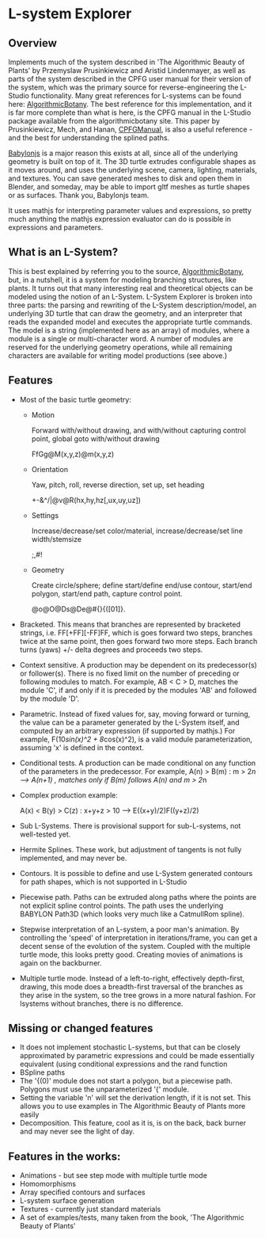 # L-system Explorer
## Overview

  Implements much of the system described in 'The Algorithmic Beauty of Plants' by Przemyslaw Prusinkiewicz and Aristid Lindenmayer, as well as parts of the system described in the CPFG user manual for their version of the system, which was the primary source for reverse-engineering the L-Studio functionality. Many great references for L-systems can be found here: [AlgorithmicBotany](http://algorithmicbotany.org/papers/ "Algorithmic Botany"). The best reference for this implementation, and it is far more complete than what is here, is the CPFG manual in the L-Studio package available from the algorithmicbotany site. This paper by Prusinkiewicz, Mech, and Hanan, [CPFGManual](https://prism.ucalgary.ca/bitstream/handle/1880/45607/1997-599-01.pdf?sequence=2 "Mech dissertation"), is also a useful reference - and the best for understanding the splined paths.

 [Babylonjs](https://babylonjs.com) is a major reason this exists at all, since all of the underlying geometry is built on top of it. The 3D turtle extrudes configurable shapes as it moves around, and uses the underlying scene, camera, lighting, materials, and textures. You can save generated meshes to disk and open them in Blender, and someday, may be able to import gltf meshes as turtle shapes or as surfaces. Thank you, Babylonjs team. 

  It uses mathjs for interpreting parameter values and expressions, so pretty much anything the mathjs expression evaluator can do is possible in expressions and parameters.

## What is an L-System?
   This is best explained by referring you to the source, [AlgorithmicBotany](http://algorithmicbotany.org/papers/#abop), but, in a nutshell, it is a system for modeling branching structures, like plants. It turns out that many interesting real and theoretical objects can be modeled using the notion of an L-System. L-System Explorer is broken into three parts: the parsing and rewriting of the L-System description/model, an underlying 3D turtle that can draw the geometry, and an interpreter that reads the expanded model and executes the appropriate turtle commands. 
   The model is a string (implemented here as an array) of modules, where a module is a single or multi-character word. A number of modules are reserved for the underlying geometry operations, while all remaining characters are available for writing model productions (see above.) 
   
## Features
  * Most of the basic turtle geometry:
  
      * Motion

        Forward with/without drawing, and with/without capturing control point, global goto with/without drawing

        FfGg@M(x,y,z)@m(x,y,z) 
      * Orientation

        Yaw, pitch, roll, reverse direction, set up, set heading  

    	+-&^/\|@v@R(hx,hy,hz[,ux,uy,uz])
      * Settings

    	Increase/decrease/set color/material, increase/decrease/set line width/stemsize

        ;,#!
      * Geometry
  
        Create circle/sphere; define start/define end/use contour, start/end polygon, start/end path, capture control point.

        @o@O@Ds@De@#{}{([01]}.
  * Bracketed.
    This means that branches are represented by bracketed strings, i.e. FF[+FF][-FF]FF, which is goes forward two steps, branches twice at the same point, then goes forward two more steps. Each branch turns (yaws) +/- delta degrees and proceeds two steps.
  * Context sensitive. 
    A production may be dependent on its predecessor(s) or follower(s). There is no fixed limit on the number of preceding or following modules to match. For example, AB < C > D, matches the module 'C', if and only if it is preceded by the modules 'AB' and followed by the module 'D'.
  * Parametric. 
    Instead of fixed values for, say, moving forward or turning, the value can be a parameter generated by the L-System itself, and computed by an arbitrary expression (if supported by mathjs.) For example, F(10*sin(x)^2 + 8*cos(x)^2), is a valid module parameterization, assuming 'x' is defined in the context.
  * Conditional tests.
    A production can be made conditional on any function of the parameters in the predecessor. For example, A(n) > B(m) : m > 2*n --> A(n+1) , matches only if B(m) follows A(n) and m > 2*n
	
  * Complex production example:

    A(x) < B(y) > C(z) : x+y+z > 10 --> E((x+y)/2)F((y+z)/2)

  * Sub L-Systems. 
    There is provisional support for sub-L-systems, not well-tested yet.
  * Hermite Splines.
    These work, but adjustment of tangents is not fully implemented, and may never be.
  *	Contours.
    It is possible to define and use L-System generated contours for path shapes, which is not supported in L-Studio
  * Piecewise path.
    Paths can be extruded along paths where the points are not explicit spline control points. The path uses the underlying BABYLON Path3D (which looks very much like a CatmullRom spline).
  * Stepwise interpretation of an L-system, a poor man's animation. By controlling the 'speed' of interpretation in iterations/frame, you can get a decent sense of the evolution of the system. Coupled with the multiple turtle mode, this looks pretty good. Creating movies of animations is again on the backburner.
  * Multiple turtle mode. Instead of a left-to-right, effectively depth-first, drawing, this mode does a breadth-first traversal of the branches as they arise in the system, so the tree grows in a more natural fashion. For lsystems without branches, there is no difference.


## Missing or changed features
  * It does not implement stochastic L-systems, but that can be closely approximated by parametric expressions and could be made essentially equivalent (using conditional expressions and the rand function
  * BSpline paths
  * The '{(0)' module does not start a polygon, but a piecewise path. Polygons must use the unparameterized '{' module.
  * Setting the variable 'n' will set the derivation length, if it is not set. This allows you to use examples in The Algorithmic Beauty of Plants more easily
  * Decomposition. This feature, cool as it is, is on the back, back burner and may never see the light of day.

## Features in the  works:

   * Animations - but see step mode with multiple turtle mode
   * Homomorphisms
   * Array specified contours and surfaces
   * L-system surface generation
   * Textures - currently just standard materials
   * A set of examples/tests, many taken from the book, 'The Algorithmic Beauty of Plants'
   
   
  

